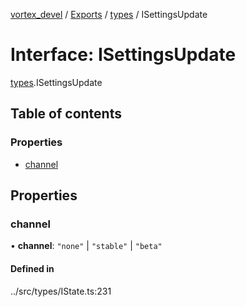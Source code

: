 [vortex_devel](../README.md) / [Exports](../modules.md) / [types](../modules/types.md) / ISettingsUpdate

# Interface: ISettingsUpdate

[types](../modules/types.md).ISettingsUpdate

## Table of contents

### Properties

- [channel](types.ISettingsUpdate.md#channel)

## Properties

### channel

• **channel**: ``"none"`` \| ``"stable"`` \| ``"beta"``

#### Defined in

../src/types/IState.ts:231
